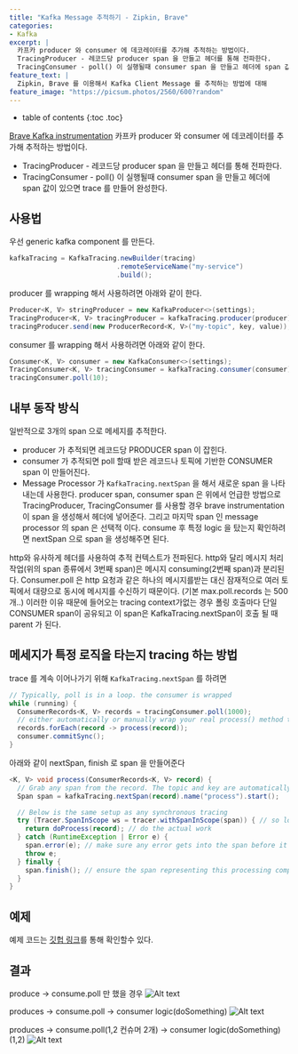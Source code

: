 ```yaml
---
title: "Kafka Message 추적하기 - Zipkin, Brave"
categories: 
- Kafka
excerpt: |
  카프카 producer 와 consumer 에 데코레이터를 추가해 추적하는 방법이다.
  TracingProducer - 레코드당 producer span 을 만들고 헤더를 통해 전파한다.
  TracingConsumer - poll() 이 실행될때 consumer span 을 만들고 헤더에 span 값이 있으면 trace 를 만들어 완성한다.
feature_text: |
  Zipkin, Brave 를 이용해서 Kafka Client Message 를 추적하는 방법에 대해
feature_image: "https://picsum.photos/2560/600?random"
---
```


* table of contents
{:toc .toc}


[Brave Kafka instrumentation](https://github.com/openzipkin/brave/tree/master/instrumentation/kafka-clients)
카프카 producer 와 consumer 에 데코레이터를 추가해 추적하는 방법이다.
* TracingProducer - 레코드당 producer span 을 만들고 헤더를 통해 전파한다.
* TracingConsumer - poll() 이 실행될때 consumer span 을 만들고 헤더에 span 값이 있으면 trace 를 만들어 완성한다.

## 사용법
우선 generic kafka component 를 만든다.
``` java
kafkaTracing = KafkaTracing.newBuilder(tracing)
                           .remoteServiceName("my-service")
                           .build();
```
producer 를 wrapping 해서 사용하려면 아래와 같이 한다.
``` java
Producer<K, V> stringProducer = new KafkaProducer<>(settings);
TracingProducer<K, V> tracingProducer = kafkaTracing.producer(producer);
tracingProducer.send(new ProducerRecord<K, V>("my-topic", key, value));
```

consumer 를 wrapping 해서 사용하려면 아래와 같이 한다.
``` java
Consumer<K, V> consumer = new KafkaConsumer<>(settings);
TracingConsumer<K, V> tracingConsumer = kafkaTracing.consumer(consumer);
tracingConsumer.poll(10);
```

## 내부 동작 방식
일반적으로 3개의 span 으로 메세지를 추적한다.
* producer 가 추적되면 레코드당 PRODUCER span 이 잡힌다. 
* consumer 가 추적되면 poll 할때 받은 레코드나 토픽에 기반한 CONSUMER span 이 만들어진다.
* Message Processor 가 `KafkaTracing.nextSpan` 을 해서 새로운 span 을 나타내는데 사용한다.
producer span, consumer span 은 위에서 언급한 방법으로 TracingProducer, TracingConsumer 를 사용할 경우 brave instrumentation 이 span 을 생성해서 헤더에 넣어준다. 그리고 마지막 span 인 message processor 의 span 은 선택적 이다. consume 후 특정 logic 을 탔는지 확인하려면 nextSpan 으로 span 을 생성해주면 된다.

http와 유사하게 헤더를 사용하여 추적 컨텍스트가 전파된다. http와 달리 메시지 처리 작업(위의 span 종류에서 3번째 span)은 메시지 consuming(2번째 span)과 분리된다. Consumer.poll 은 http 요청과 같은 하나의 메시지를받는 대신 잠재적으로 여러 토픽에서 대량으로 동시에 메시지를 수신하기 때문이다. (기본 max.poll.records 는 500개..) 이러한 이유 때문에 들어오는 tracing context가없는 경우 폴링 호출마다 단일 CONSUMER span이 공유되고 이 span은 KafkaTracing.nextSpan이 호출 될 때 parent 가 된다.

## 메세지가 특정 로직을 타는지 tracing 하는 방법
trace 를 계속 이어나가기 위해 `KafkaTracing.nextSpan` 를 하려면
``` java
// Typically, poll is in a loop. the consumer is wrapped
while (running) {
  ConsumerRecords<K, V> records = tracingConsumer.poll(1000);
  // either automatically or manually wrap your real process() method to use kafkaTracing.nextSpan()
  records.forEach(record -> process(record));
  consumer.commitSync();
}
```

아래와 같이 nextSpan, finish 로 span 을 만들어준다
``` java
<K, V> void process(ConsumerRecords<K, V> record) {
  // Grab any span from the record. The topic and key are automatically tagged
  Span span = kafkaTracing.nextSpan(record).name("process").start();

  // Below is the same setup as any synchronous tracing
  try (Tracer.SpanInScope ws = tracer.withSpanInScope(span)) { // so logging can see trace ID
    return doProcess(record); // do the actual work
  } catch (RuntimeException | Error e) {
    span.error(e); // make sure any error gets into the span before it is finished
    throw e;
  } finally {
    span.finish(); // ensure the span representing this processing completes.
  }
}

```

## 예제 
예제 코드는 [깃헙 링크](https://github.com/JinheeC/brave-instrumentation-kafka-example)를 통해 확인할수 있다.

## 결과
produce -> consume.poll 만 했을 경우
![Alt text](https://monosnap.com/image/QspFxgRV3w2QZaC9Hbo047NqTflEfP)

produces -> consume.poll -> consumer logic(doSomething)
![Alt text](https://monosnap.com/image/wDgvDGj62Bdj95Xg6J60Q9nsSJChhU)

produces -> consume.poll(1,2 컨슈머 2개) -> consumer logic(doSomething)(1,2)
![Alt text](https://monosnap.com/image/dU70dKJehFeZUWuAgrperWHBfrmIvy)
